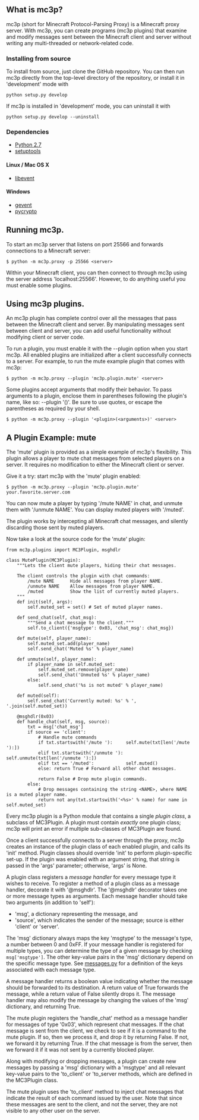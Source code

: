 
## What is mc3p?

mc3p (short for Minecraft Protocol-Parsing Proxy) is a Minecraft proxy
server. With mc3p, you can create programs (mc3p plugins) that examine
and modify messages sent between the Minecraft client and server without
writing any multi-threaded or network-related code.

### Installing from source

To install from source, just clone the GitHub repository. You can then run
mc3p directly from the top-level directory of the repository, or install
it in 'development' mode with

    python setup.py develop

If mc3p is installed in 'development' mode, you can uninstall it with

    python setup.py develop --uninstall

### Dependencies

* [Python 2.7](http://www.python.org/download/releases/2.7.3/)
* [setuptools](http://pypi.python.org/pypi/setuptools)

#### Linux / Mac OS X
* [libevent](http://libevent.org/)

#### Windows
* [gevent](http://code.google.com/p/gevent/downloads/list)
* [pycrypto](http://dragffy.com/blog/posts/ython-pycrypto-2-4-1-32-and-64-bit-windows-32x64-amdintel-installers)

## Running mc3p.

To start an mc3p server that listens on port 25566 and forwards connections
to a Minecraft server:

    $ python -m mc3p.proxy -p 25566 <server>

Within your Minecraft client, you can then connect to <server> through
mc3p using the server address 'localhost:25566'. However, to do anything useful
you must enable some plugins.

## Using mc3p plugins.

An mc3p plugin has complete control over all the messages that pass between
the Minecraft client and server. By manipulating messages sent between client
and server, you can add useful functionality without modifying client or server
code.

To run a plugin, you must enable it with the --plugin <name> option when you start mc3p.
All enabled plugins are initialized after a client successfully connects to a server.
For example, to run the mute example plugin that comes with mc3p:

    $ python -m mc3p.proxy --plugin 'mc3p.plugin.mute' <server>

Some plugins accept arguments that modify their behavior. To pass arguments
to a plugin, enclose them in parentheses following the plugin's name, like so:
--plugin '<name>(<arguments>)'. Be sure to use quotes, or escape the parentheses
as required by your shell.

    $ python -m mc3p.proxy --plugin '<plugin>(<arguments>)' <server>

## A Plugin Example: mute

The 'mute' plugin is provided as a simple example of mc3p's flexibility.
This plugin allows a player to mute chat messages from selected players on a
server. It requires no modification to either the Minecraft client or server.

Give it a try: start mc3p with the 'mute' plugin enabled:

    $ python -m mc3p.proxy --plugin 'mc3p.plugin.mute' your.favorite.server.com

You can now mute a player by typing '/mute NAME' in chat,
and unmute them with '/unmute NAME'. You can display muted players with '/muted'.

The plugin works by intercepting all Minecraft chat messages, and silently
discarding those sent by muted players.

Now take a look at the source code for the 'mute' plugin:

    from mc3p.plugins import MC3Plugin, msghdlr

    class MutePlugin(MC3Plugin):
        """Lets the client mute players, hiding their chat messages.

        The client controls the plugin with chat commands:
            /mute NAME      Hide all messages from player NAME.
            /unmute NAME    Allow messages from player NAME.
            /muted          Show the list of currently muted players.
        """
        def init(self, args):
            self.muted_set = set() # Set of muted player names.

        def send_chat(self, chat_msg):
            """Send a chat message to the client."""
            self.to_client({'msgtype': 0x03, 'chat_msg': chat_msg})

        def mute(self, player_name):
            self.muted_set.add(player_name)
            self.send_chat('Muted %s' % player_name)

        def unmute(self, player_name):
            if player_name in self.muted_set:
                self.muted_set.remove(player_name)
                self.send_chat('Unmuted %s' % player_name)
            else:
                self.send_chat('%s is not muted' % player_name)

        def muted(self):
            self.send_chat('Currently muted: %s' % ', '.join(self.muted_set))

        @msghdlr(0x03)
        def handle_chat(self, msg, source):
            txt = msg['chat_msg']
            if source == 'client':
                # Handle mute commands
                if txt.startswith('/mute '):     self.mute(txt[len('/mute '):])
                elif txt.startswith('/unmute '): self.unmute(txt[len('/unmute '):])
                elif txt == '/muted':            self.muted()
                else: return True # Forward all other chat messages.

                return False # Drop mute plugin commands.
            else:
                # Drop messages containing the string <NAME>, where NAME is a muted player name.
                return not any(txt.startswith('<%s>' % name) for name in self.muted_set)

Every mc3p plugin is a Python module that contains a single *plugin class*, a
subclass of MC3Plugin. A plugin must contain *exactly* one plugin class;
mc3p will print an error if multiple sub-classes of MC3Plugin are found.

Once a client successfully connects to a server through the proxy, mc3p
creates an instance of the plugin class of each enabled plugin, and calls its
'init' method. Plugin classes should override 'init' to perform plugin-specific
set-up. If the plugin was enabled with an argument string, that string is passed in
the 'args' parameter; otherwise, 'args' is None.

A plugin class registers a *message handler* for every message type it wishes
to receive. To register a method of a plugin class as a message handler, decorate
it with '@msghdlr'. The '@msghdlr' decorator takes one or more message types
as arguments. Each message handler should take two arguments (in addition to 'self'):

* 'msg', a dictionary representing the message, and
* 'source', which indicates the sender of the message; source is either
  'client' or 'server'.

The 'msg' dictionary always maps the key 'msgtype' to the message's type, a
number between 0 and 0xFF. If
your message handler is registered for multiple types, you can determine the type
of a given message by checking `msg['msgtype']`. The other key-value pairs
in the 'msg' dictionary depend on the specific message type. See
[messages.py](https://github.com/mmcgill/mc3p/blob/master/mc3p/messages.py)
for a definition of the keys associated with each message type.

A message handler returns a boolean value indicating whether the message should
be forwarded to its destination. A return value of True forwards the message,
while a return value of False silently drops it. The message handler may also
modify the message by changing the values of the 'msg' dictionary, and
returning True.

The mute plugin registers the 'handle_chat' method as a message handler for
messages of type '0x03', which represent chat messages. If the chat message
is sent from the client, we check to see if it is a command to the mute plugin.
If so, then we process it, and drop it by returning False. If not, we forward it
by returning True. If the chat message is from the server, then we forward it
if it was not sent by a currently blocked player.

Along with modifying or dropping messages, a plugin can create new messages
by passing a 'msg' dictionary with a 'msgtype' and all relevant key-value pairs
to the 'to_client' or 'to_server methods, which are defined in the MC3Plugin class.

The mute plugin uses the 'to_client' method to inject chat messages that indicate
the result of each command issued by the user. Note that since these messages
are sent to the client, and not the server, they are not visible to any other
user on the server.


